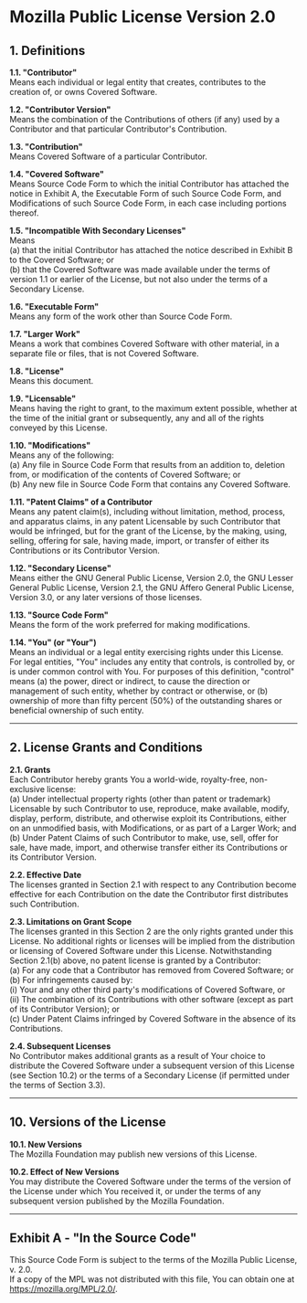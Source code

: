 # Mozilla Public License Version 2.0

## 1. Definitions

**1.1. "Contributor"**  
Means each individual or legal entity that creates, contributes to the creation
of, or owns Covered Software.

**1.2. "Contributor Version"**  
Means the combination of the Contributions of others (if any) used by a
Contributor and that particular Contributor's Contribution.

**1.3. "Contribution"**  
Means Covered Software of a particular Contributor.

**1.4. "Covered Software"**  
Means Source Code Form to which the initial Contributor has attached the notice
in Exhibit A, the Executable Form of such Source Code Form, and Modifications of
such Source Code Form, in each case including portions thereof.

**1.5. "Incompatible With Secondary Licenses"**  
Means  
(a) that the initial Contributor has attached the notice described in Exhibit B
to the Covered Software; or  
(b) that the Covered Software was made available under the terms of version 1.1
or earlier of the License, but not also under the terms of a Secondary License.

**1.6. "Executable Form"**  
Means any form of the work other than Source Code Form.

**1.7. "Larger Work"**  
Means a work that combines Covered Software with other material, in a separate
file or files, that is not Covered Software.

**1.8. "License"**  
Means this document.

**1.9. "Licensable"**  
Means having the right to grant, to the maximum extent possible, whether at the
time of the initial grant or subsequently, any and all of the rights conveyed by
this License.

**1.10. "Modifications"**  
Means any of the following:  
(a) Any file in Source Code Form that results from an addition to, deletion
from, or modification of the contents of Covered Software; or  
(b) Any new file in Source Code Form that contains any Covered Software.

**1.11. "Patent Claims" of a Contributor**  
Means any patent claim(s), including without limitation, method, process, and
apparatus claims, in any patent Licensable by such Contributor that would be
infringed, but for the grant of the License, by the making, using, selling,
offering for sale, having made, import, or transfer of either its Contributions
or its Contributor Version.

**1.12. "Secondary License"**  
Means either the GNU General Public License, Version 2.0, the GNU Lesser General
Public License, Version 2.1, the GNU Affero General Public License, Version 3.0,
or any later versions of those licenses.

**1.13. "Source Code Form"**  
Means the form of the work preferred for making modifications.

**1.14. "You" (or "Your")**  
Means an individual or a legal entity exercising rights under this License. For
legal entities, "You" includes any entity that controls, is controlled by, or is
under common control with You. For purposes of this definition, "control"
means (a) the power, direct or indirect, to cause the direction or management of
such entity, whether by contract or otherwise, or (b) ownership of more than
fifty percent (50%) of the outstanding shares or beneficial ownership of such
entity.

---

## 2. License Grants and Conditions

**2.1. Grants**  
Each Contributor hereby grants You a world-wide, royalty-free, non-exclusive
license:  
(a) Under intellectual property rights (other than patent or trademark)
Licensable by such Contributor to use, reproduce, make available, modify,
display, perform, distribute, and otherwise exploit its Contributions, either on
an unmodified basis, with Modifications, or as part of a Larger Work; and  
(b) Under Patent Claims of such Contributor to make, use, sell, offer for sale,
have made, import, and otherwise transfer either its Contributions or its
Contributor Version.

**2.2. Effective Date**  
The licenses granted in Section 2.1 with respect to any Contribution become
effective for each Contribution on the date the Contributor first distributes
such Contribution.

**2.3. Limitations on Grant Scope**  
The licenses granted in this Section 2 are the only rights granted under this
License. No additional rights or licenses will be implied from the distribution
or licensing of Covered Software under this License. Notwithstanding Section
2.1(b) above, no patent license is granted by a Contributor:  
(a) For any code that a Contributor has removed from Covered Software; or  
(b) For infringements caused by:  
(i) Your and any other third party's modifications of Covered Software, or  
(ii) The combination of its Contributions with other software (except as part of
its Contributor Version); or  
(c) Under Patent Claims infringed by Covered Software in the absence of its
Contributions.

**2.4. Subsequent Licenses**  
No Contributor makes additional grants as a result of Your choice to distribute
the Covered Software under a subsequent version of this License (see Section
10.2) or the terms of a Secondary License (if permitted under the terms of
Section 3.3).

---

## 10. Versions of the License

**10.1. New Versions**  
The Mozilla Foundation may publish new versions of this License.

**10.2. Effect of New Versions**  
You may distribute the Covered Software under the terms of the version of the
License under which You received it, or under the terms of any subsequent
version published by the Mozilla Foundation.

---

## Exhibit A - "In the Source Code"

This Source Code Form is subject to the terms of the Mozilla Public License, v.
2.0.  
If a copy of the MPL was not distributed with this file, You can obtain one
at https://mozilla.org/MPL/2.0/.